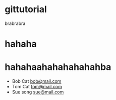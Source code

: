 # gittutorial
brabrabra
# hahaha

# hahahaahahahahahahba

- Bob Cat bob@mail.com
- Tom Cat tom@mail.com
- Sue song sue@mail.com